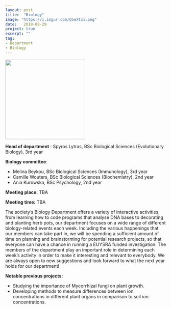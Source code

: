 ```yaml
---
layout: post
title:  "Biology"
image: "https://i.imgur.com/Q5eXtxi.png"
date:   2018-08-29
project: true
excerpt: ""
tag:
- Department
- Biology
---
```


<img src="https://scontent-lht6-1.xx.fbcdn.net/v/t1.0-9/21271023_507191172960609_3373333406381070380_n.jpg?_nc_cat=0&oh=b71f26797afe353373cafba64571cf72&oe=5BF937E4" width="250px" height="250px"/>


**Head of department** : Spyros Lytras, BSc Biological Sciences (Evolutionary Biology), 3rd year  

**Biology committee**:

- Melina Beykou, BSc Biological Sciences (Immunology), 3rd year
- Camille Wouters, BSc Biological Sciences (Biochemistry), 2nd year
- Ania Kurowska, BSc Psychology, 2nd year

**Meeting place:**  TBA

**Meeting time:**  TBA

The society’s Biology Department offers a variety of interactive activities; from learning how to code programs that analyse DNA bases to decorating and planting herb pots, our department focuses on a wide range of different biology-related events each week. Including the various happenings that our members can take part in, we will be spending a sufficient amount of time on planning and brainstorming for potential research projects, so that everyone can have a chance in running a EUYSRA funded investigation. The members of the department play an important role in determining each week’s activity in order to make it interesting and relevant to everybody. We are always open to new suggestions and look forward to what the next year holds for our department!

**Notable previous projects:**
- Studying the importance of Mycorrhizal fungi on plant growth.
- Developing methods to measure differences between ion concentrations in different plant organs in comparison to soil ion concentrations.
